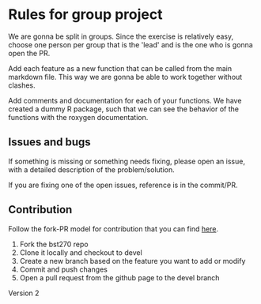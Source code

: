 # Rules for group project

We are gonna be split in groups. Since the exercise is relatively easy, choose one person per group that is the 'lead'
and is the one who is gonna open the PR. 

Add each feature as a new function that can be called from the main markdown file. This way we are gonna be able to work
together without clashes.

Add comments and documentation for each of your functions. We have created a dummy R package, such that we can see the
behavior of the functions with the roxygen documentation.


## Issues and bugs

If something is missing or something needs fixing, please open an issue, with a detailed description of the
problem/solution. 

If you are fixing one of the open issues, reference is in the commit/PR.



## Contribution

Follow the fork-PR model for contribution that you can find [here](https://netzoo.github.io/contribute/contribute/).

1. Fork the bst270 repo
2. Clone it locally and checkout to devel
3. Create a new branch based on the feature you want to add or modify
4. Commit and push changes
5. Open a pull request from the github page to the devel branch


Version 2

